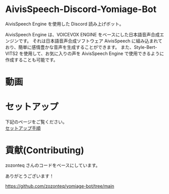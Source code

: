 # AivisSpeech-Discord-Yomiage-Bot
AivisSpeech Engine を使用した Discord 読み上げボット。

AivisSpeech Engine は、VOICEVOX ENGINE をベースにした日本語音声合成エンジンです。
それは日本語音声合成ソフトウェア AivisSpeech に組み込まれており、簡単に感情豊かな音声を生成することができます。
また、Style-Bert-VITS2 を使用して、お気に入りの声を AivisSpeech Engine で使用できるように作成することも可能です。


# 動画


# セットアップ
下記のページをご覧ください。  
[セットアップ手順](./docs/setup.md)

# 貢献(Contributing)
zozonteq さんのコードをベースにしています。

ありがとうございます！

https://github.com/zozonteq/yomiage-bot/tree/main
